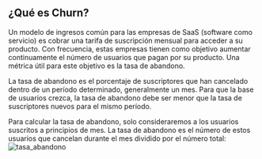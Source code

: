 ## ¿Qué es Churn?

Un modelo de ingresos común para las empresas de SaaS (software como servicio) es cobrar una tarifa de suscripción mensual para acceder a su producto. Con frecuencia, estas empresas tienen como objetivo aumentar continuamente el número de usuarios que pagan por su producto. Una métrica útil para este objetivo es la tasa de abandono.

La tasa de abandono es el porcentaje de suscriptores que han cancelado dentro de un período determinado, generalmente un mes. Para que la base de usuarios crezca, la tasa de abandono debe ser menor que la tasa de suscriptores nuevos para el mismo período. 

Para calcular la tasa de abandono, solo consideraremos a los usuarios suscritos a principios de mes. La tasa de abandono es el número de estos usuarios que cancelan durante el mes dividido por el número total: 
![tasa_abandono](https://content.codecademy.com/courses/learn-sql/churn/churn1.png)
